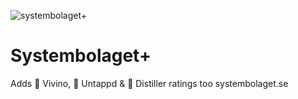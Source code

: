 ![systembolaget+](https://user-images.githubusercontent.com/1866963/153673968-5236f03e-5752-49ba-86f1-0a6046895614.jpg)

# Systembolaget+
Adds 🍷 Vivino, 🍺 Untappd & 🥃 Distiller ratings too systembolaget.se
